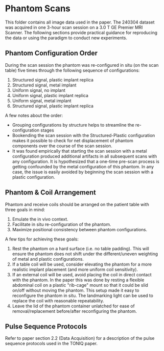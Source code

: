# Phantom Scans

This folder contains all image data used in the paper. The 240304 dataset was acquired in one 3-hour scan session on a 3.0 T GE Premier MRI Scanner. The following sections provide practical guidance for reproducing the data or using the paradigm to conduct new experiments.

## Phantom Configuration Order

During the scan session the phantom was re-configured in situ (on the scan table) five times through the following sequence of configurations:

1. Structured signal, plastic implant replica
2. Structured signal, metal implant
3. Uniform signal, no implant
4. Uniform signal, plastic implant replica
5. Uniform signal, metal implant
6. Structured signal, plastic implant replica

A few notes about the order:
- Grouping configurations by structure helps to streamline the re-configuration stages
- Bookending the scan session with the Structured-Plastic configuration makes it possible to check for net displacement of phantom components over the course of the scan session.
- It was found empirically that starting the scan session with a metal configuration produced additional artifacts in all subsequent scans with any configuration. It is hypothesized that a one-time pre-scan process is getting confounded by the metal configuration of this phantom. In any case, the issue is easily avoided by beginning the scan session with a plastic configuration.

## Phantom & Coil Arrangement

Phantom and receive coils should be arranged on the patient table with three goals in mind:
1. Emulate the in vivo context.
2. Facilitate in situ re-configuration of the phantom.
3. Maximize positional consistency between phantom configurations.

A few tips for achieving these goals:
1. Rest the phantom on a hard surface (i.e. no table padding). This will ensure the phantom does not shift under the different/uneven weighting of metal and plastic configurations.
2. If a table coil will be used, consider elevating the phantom for a more realistic implant placement (and more uniform coil sensitivity).
3. If an external coil will be used, avoid placing the coil in direct contact with the phantom. In the paper this was done by resting a flexible abdominal coil on a plastic "rib-cage" mount so that it could be slid on/off without moving the phantom. This setup made it easy to reconfigure the phantom in situ. The landmarking light can be used to replace the coil with reasonable repeatability.
4. Leave the lid of the phantom container unlatched for ease of removal/replacement before/after reconfiguring the phantom.

## Pulse Sequence Protocols

Refer to paper section 2.2 (Data Acquisition) for a description of the pulse sequence protocols used in the TONIQ paper.
